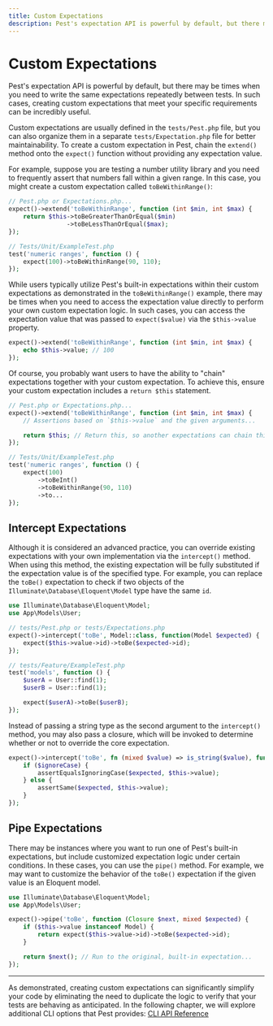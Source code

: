 ```yaml
---
title: Custom Expectations
description: Pest's expectation API is powerful by default, but there may be times when you need to write the same expectations repeatedly between tests. In such cases, creating custom expectations that meet your specific requirements can be incredibly useful.
---
```


# Custom Expectations

Pest's expectation API is powerful by default, but there may be times when you need to write the same expectations repeatedly between tests. In such cases, creating custom expectations that meet your specific requirements can be incredibly useful.

Custom expectations are usually defined in the `tests/Pest.php` file, but you can also organize them in a separate `tests/Expectation.php` file for better maintainability. To create a custom expectation in Pest, chain the `extend()` method onto the `expect()` function without providing any expectation value.

For example, suppose you are testing a number utility library and you need to frequently assert that numbers fall within a given range. In this case, you might create a custom expectation called `toBeWithinRange()`:

```php
// Pest.php or Expectations.php...
expect()->extend('toBeWithinRange', function (int $min, int $max) {
    return $this->toBeGreaterThanOrEqual($min)
                ->toBeLessThanOrEqual($max);
});

// Tests/Unit/ExampleTest.php
test('numeric ranges', function () {
    expect(100)->toBeWithinRange(90, 110);
});
```

While users typically utilize Pest's built-in expectations within their custom expectations as demonstrated in the `toBeWithinRange()` example, there may be times when you need to access the expectation value directly to perform your own custom expectation logic. In such cases, you can access the expectation value that was passed to `expect($value)` via the `$this->value` property.

```php
expect()->extend('toBeWithinRange', function (int $min, int $max) {
    echo $this->value; // 100
});
```

Of course, you probably want users to have the ability to "chain" expectations together with your custom expectation. To achieve this, ensure your custom expectation includes a `return $this` statement.

```php
// Pest.php or Expectations.php...
expect()->extend('toBeWithinRange', function (int $min, int $max) {
    // Assertions based on `$this->value` and the given arguments...

    return $this; // Return this, so another expectations can chain this one...
});

// Tests/Unit/ExampleTest.php
test('numeric ranges', function () {
    expect(100)
        ->toBeInt()
        ->toBeWithinRange(90, 110)
        ->to...
});
```

## Intercept Expectations

Although it is considered an advanced practice, you can override existing expectations with your own implementation via the `intercept()` method. When using this method, the existing expectation will be fully substituted if the expectation value is of the specified type. For example, you can replace the `toBe()` expectation to check if two objects of the `Illuminate\Database\Eloquent\Model` type have the same `id`.

```php
use Illuminate\Database\Eloquent\Model;
use App\Models\User;

// tests/Pest.php or tests/Expectations.php
expect()->intercept('toBe', Model::class, function(Model $expected) {
    expect($this->value->id)->toBe($expected->id);
});

// tests/Feature/ExampleTest.php
test('models', function () {
    $userA = User::find(1);
    $userB = User::find(1);

    expect($userA)->toBe($userB);
});
```

Instead of passing a string type as the second argument to the `intercept()` method, you may also pass a closure, which will be invoked to determine whether or not to override the core expectation.

```php
expect()->intercept('toBe', fn (mixed $value) => is_string($value), function (string $expected, bool $ignoreCase = false) {
    if ($ignoreCase) {
        assertEqualsIgnoringCase($expected, $this->value);
    } else {
        assertSame($expected, $this->value);
    }
});
```

## Pipe Expectations

There may be instances where you want to run one of Pest's built-in expectations, but include customized expectation logic under certain conditions. In these cases, you can use the `pipe()` method. For example, we may want to customize the behavior of the `toBe()` expectation if the given value is an Eloquent model.

```php
use Illuminate\Database\Eloquent\Model;
use App\Models\User;

expect()->pipe('toBe', function (Closure $next, mixed $expected) {
    if ($this->value instanceof Model) {
        return expect($this->value->id)->toBe($expected->id);
    }

    return $next(); // Run to the original, built-in expectation...
});
```

---

As demonstrated, creating custom expectations can significantly simplify your code by eliminating the need to duplicate the logic to verify that your tests are behaving as anticipated. In the following chapter, we will explore additional CLI options that Pest provides: [CLI API Reference](/docs/cli-api-reference)

